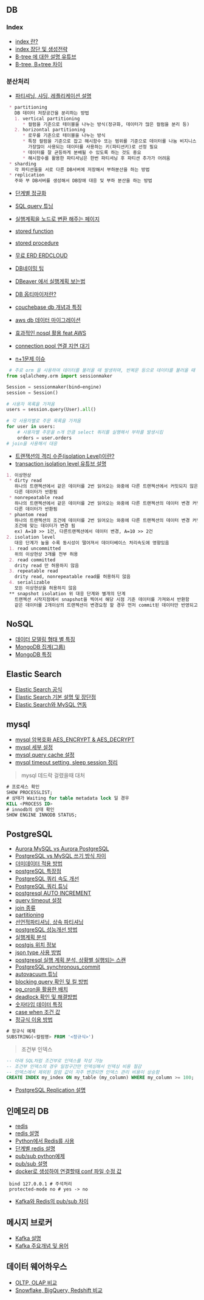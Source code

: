 ## DB

### Index
* [index 란?](https://itholic.github.io/database-index/)
* [index 장단 및 생성전략](https://coding-factory.tistory.com/746)
* [B-tree 에 대한 설명 유튜브](https://youtu.be/bqkcoSm_rCs)
* [B-tree, B+tree 차이](https://ssocoit.tistory.com/217)

### 분산처리
* [파티셔닝, 샤딩, 레플리케이션 설명](https://youtu.be/P7LqaEO-nGU)
```markdown
 * partitioning
   DB 데이터 저장공간을 분리하는 방법
   1. vertical partitioning
      * 컬럼을 기준으로 테이블을 나누는 방식(정규화, 데이터가 많은 컬럼을 분리 등)
   2. horizontal partitioning
      * 로우를 기준으로 테이블을 나누는 방식
      * 특정 컬럼을 기준으로 잡고 해시함수 또는 범위를 기준으로 데이터를 나눔 비지니스 모델에서
        가장많이 사용되는 데이터를 사용하는 키(파티션키)로 선정 필요
      * 데이터를 잘 균등하게 분배될 수 있도록 하는 것도 중요
      * 해시함수를 활용한 파티셔닝은 한번 파티셔닝 후 파티션 추가가 어려움
 * sharding
   각 파티션들을 서로 다른 DB서버에 저장해서 부하분산을 하는 방법
 * replication
   주와 부 DB서버를 생성해서 DB장애 대응 및 부하 분산을 하는 방법
```
* [단계별 정규화](https://minimax95.tistory.com/entry/%EC%A0%95%EA%B7%9C%ED%99%94Normalization-%EA%B0%9C%EB%85%90%EA%B3%BC-%EA%B8%B0%EB%B3%B8-%EA%B3%BC%EC%A0%95)
* [SQL query 튜닝](https://cornswrold.tistory.com/87)
* [실행계획을 노드로 변환 해주는 페이지](https://explain.dalibo.com/)

* [stored function](https://youtu.be/I1jjR58Rzic)
* [stored procedure](https://youtu.be/I1jjR58Rzic)
* [무료 ERD ERDCLOUD](https://www.erdcloud.com/)
* [DB네이밍 팁](https://jang8584.tistory.com/35)
* [DBeaver 에서 실행계획 보는법](http://item.gmarket.co.kr/detailview/item.asp?goodscode=2267277866)
* [DB 옵티마이저란?](https://coding-factory.tistory.com/743)
* [couchebase db 개념과 특징](https://azderica.github.io/02-db-nosql-couchbase/)
* [aws db 데이터 마이그레이션](https://aws.amazon.com/ko/dms/)
* [효과적인 nosql 활용 feat AWS](https://www.youtube.com/watch?v=8rEsuvdL17s) 
* [connection pool 연결 지연 대기](https://engineering-skcc.github.io/cloud/tomcat/apache/DB-Pool-For-Event/)
* [n+1문제 이슈](https://fouaaa.blogspot.com/2021/06/n1.html)
```python
 # 주로 orm 을 사용하여 데이터를 불러올 때 발생하며, 반복문 등으로 데이터를 불러올 때 발생
from sqlalchemy.orm import sessionmaker

Session = sessionmaker(bind=engine)
session = Session()
   
# 사용자 목록을 가져옴
users = session.query(User).all()
   
# 각 사용자별로 주문 목록을 가져옴
for user in users:
    # 사용자별 주문을 n개 만큼 select 쿼리를 실행해서 부하를 발생시킴 
    orders = user.orders
# join을 사용해서 대응

```
* [트랜잭션의 격리 수준(isolation Level)이란?](https://nesoy.github.io/articles/2019-05/Database-Transaction-isolation)
* [transaction isolation level 유튜브 설명](https://youtu.be/bLLarZTrebU)
```markdown
1. 이상현상
 * dirty read
   하나의 트랜젝션에서 같은 데이터를 2번 읽어오는 와중에 다른 트랜젝션에서 커밋되지 않은 데이터 변경으로 인해
   다른 데이터가 반환됨
 * nonrepeatable read
   하나의 트랜젝션에서 같은 데이터를 2번 읽어오는 와중에 다른 트랜젝션의 데이터 변경 커밋으로 인해
   다른 데이터가 반환됨
 * phantom read
   하나의 트랜젝션의 조건에 데이터를 2번 읽어오는 와중에 다른 트랜젝션의 데이터 변경 커밋으로 인해
   조건에 맞는 데이터가 변경 됨
   ex) A=10 >> 1건, 다른트랜젝션에서 데이터 변경, A=10 >> 2건
2. isolation level
   대응 단계가 높을 수록 동시성이 떨어져서 데이터베이스 처리속도에 영향있음
 1. read uncommitted
   위의 이상현상 3개를 전부 허용
 2. read committed
   drity read 만 허용하지 않음
 3. repeatable read
   drity read, nonrepeatable read를 허용하지 않음
 4. serializable
   모든 이상현상을 허용하지 않음
 ** snapshot isolation 위 대응 단계와 별개의 단계
   트랜젝션 시작지점에서 snapshot을 찍어서 해당 시점 기준 데이터를 가져와서 반환함
   같은 데이터를 2개이상의 트랜젝션이 변경요청 할 경우 먼저 commit된 데이터만 반영되고, 이후는 반영되지 않음
```

## NoSQL
* [데이터 모델링 형태 별 특징](https://bcho.tistory.com/665)
* [MongoDB 집계(그룹)](https://spidyweb.tistory.com/190)
* [MongoDB 특징](https://inpa.tistory.com/entry/MONGO-%F0%9F%93%9A-%EB%AA%BD%EA%B3%A0%EB%94%94%EB%B9%84-%ED%8A%B9%EC%A7%95-%EB%B9%84%EA%B5%90-%EA%B5%AC%EC%A1%B0-NoSQL#%EC%8B%A0%EB%A2%B0%EC%84%B1reliability)

## Elastic Search
* [Elastic Search 공식](https://www.elastic.co/kr/elasticsearch/)
* [Elastic Search 기본 설명 및 장단점](https://jaemunbro.medium.com/elastic-search-%EA%B8%B0%EC%B4%88-%EC%8A%A4%ED%84%B0%EB%94%94-ff01870094f0)
* [Elastic Search와 MySQL 연동](https://m.blog.naver.com/olpaemi/221644176875)

## mysql
* [mysql 암복호화 AES_ENCRYPT & AES_DECRYPT](https://stricky.tistory.com/330)
* [mysql 세부 설정](https://happist.com/577204/db-%ED%8A%9C%EB%8B%9D%EC%9C%BC%EB%A1%9C-mysql-%EC%B5%9C%EC%A0%81%ED%99%94)
* [mysql query cache 설정](https://jupiny.com/2021/01/10/mysql-query-cache-disadvantage/)
* [mysql timeout setting, sleep session 정리](https://sarc.io/index.php/mariadb/1154-sleep-session)

> mysql 데드락 걸렸을때 대처
```sql
# 프로세스 확인
SHOW PROCESSLIST;
# 상태가 Waiting for table metadata lock 일 경우
KILL <PROCESS ID>
# innodb의 상태 확인
SHOW ENGINE INNODB STATUS;
```

## PostgreSQL

* [Aurora MySQL vs Aurora PostgreSQL](https://techblog.woowahan.com/6550/)
* [PostgreSQL vs MySQL 쓰기 방식 차이](https://velog.io/@zihs0822/PostgreSQL-vs-MySQL-%EB%8D%B0%EC%9D%B4%ED%84%B0-%EC%93%B0%EA%B8%B0-%EB%B0%A9%EC%8B%9D)
* [더미데이터 적용 방법](https://feellikeghandi.tistory.com/17)
* [postgreSQL 특장점](https://codecamp.tistory.com/2)
* [PostgreSQL 쿼리 속도 개선](https://hyperconnect.github.io/2020/08/31/improve-slow-query.html)
* [PostgreSQL 쿼리 튜닝](https://velog.io/@doohyunlm/DB-SQL-%ED%8A%9C%EB%8B%9D)
* [postgresql AUTO INCREMENT](https://aspdotnet.tistory.com/2401)
* [query timeout 설정](https://jojoldu.tistory.com/631)
* [join 종류](https://venova.tistory.com/entry/SQL-PostgreSQL-Join-%EC%97%90-%EB%8C%80%ED%95%B4%EC%84%9C)
* [partitioning](https://hides.tistory.com/1040)
* [선언적파티셔닝, 상속 파티셔닝](https://uiandwe.tistory.com/1318)
* [postgreSQL 성능개선 방법](https://uiandwe.tistory.com/1283)
* [실행계획 분석](https://seungtaek-overflow.tistory.com/5)
* [postgis 위치 정보](https://postgis.net/)
* [json type 사용 방법](https://brownbears.tistory.com/504)
* [postgresql 실행 계획 분석, 상황별 실행되는 스캔](https://seungtaek-overflow.tistory.com/5)
* [PostgreSQL synchronous_commit](http://minsql.com/postgres/PostgreSQL-synchronous_commit-%EA%B0%9C%EB%85%90%EB%8F%84/)
* [autovacuum 튜닝](https://nrise.github.io/posts/postgresql-autovacuum/)
* [blocking query 확인 및 킬 방법](https://aws.amazon.com/ko/premiumsupport/knowledge-center/dms-error-canceling-statement-timeout/)
* [pg_cron을 활용한 배치](https://docs.aws.amazon.com/ko_kr/AmazonRDS/latest/UserGuide/PostgreSQL_pg_cron.html)
* [deadlock 확인 및 해결방법](https://aws.amazon.com/ko/premiumsupport/knowledge-center/rds-aurora-postgresql-query-blocked/)
* [숫자타입 데이터 특징](https://www.devkuma.com/docs/postgresql/%EC%88%AB%EC%9E%90-%ED%98%95%EC%8B%9D-integer-decimal-double-precision-%EB%93%B1/)
* [case when 조건 값](https://mine-it-record.tistory.com/418)
* [정규식 이용 방법](https://iyabong.tistory.com/entry/DB-%EC%A0%95%EA%B7%9C%EC%8B%9D-PostgreSQL-%EC%BD%94%EB%93%9C%ED%92%88%EB%AA%85-%EB%AC%B8%EC%9E%90%EC%97%B4%EC%97%90%EC%84%9C-%EC%BD%94%EB%93%9C-%EC%B6%94%EC%B6%9C%ED%95%98%EA%B8%B0)
```SQL
# 정규식 예제
SUBSTRING(<컬럼명> FROM '<정규식>')
```
> 조건부 인덱스
```sql
-- 아래 SQL처럼 조건부로 인덱스를 작성 가능
-- 조건부 인덱스의 경우 일정구간만 인덱싱해서 인덱싱 비용 절감
-- 인덱스에서 제외된 컬럼 값이 자주 변경되면 인덱스 관리 비용이 상승함
CREATE INDEX my_index ON my_table (my_column) WHERE my_column >= 100;
```
* [PostgreSQL Replication 설명](https://feellikeghandi.tistory.com/18)


## 인메모리 DB
* [redis](https://aws.amazon.com/ko/elasticache/what-is-redis/)
* [redis 설명](https://devlog-wjdrbs96.tistory.com/374)
* [Python에서 Redis를 사용](https://soyoung-new-challenge.tistory.com/117)
* [단계별 redis 설명](https://velog.io/@devsh/Redis-1-Redis%EB%9E%80)
* [pub/sub python예제](https://snowdeer.github.io/python/2021/12/22/python-redis-pubsub-example/)
* [pub/sub 설명](http://redisgate.kr/redis/command/pubsub_intro.php)
* [docker로 생성하여 연결할때 conf 파일 수정 값](https://stackoverflow.com/questions/62162222/redis-connection-refused-between-containers)
```
 bind 127.0.0.1 # 주석처리
 protected-mode no # yes -> no
```
* [Kafka와 Redis의 pub/sub 차이](https://medium.com/frientrip/pub-sub-%EC%9E%98-%EC%95%8C%EA%B3%A0-%EC%93%B0%EC%9E%90-de9dc1b9f739)

## 메시지 브로커
* [Kafka 설명](https://galid1.tistory.com/793)
* [Kafka 주요개념 및 용어](https://ifuwanna.tistory.com/487)


## 데이터 웨어하우스
* [OLTP, OLAP 비교](https://too612.tistory.com/511)
* [Snowflake, BigQuery, Redshift 비교](https://giljae.medium.com/snowflake-bigquery-redshift-%EB%B9%84%EA%B5%90-5c585df450b7)

